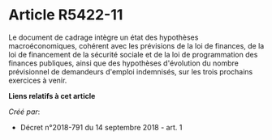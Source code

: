 # Article R5422-11

Le document de cadrage intègre un état des hypothèses macroéconomiques, cohérent avec les prévisions de la loi de finances,
de la loi de financement de la sécurité sociale et de la loi de programmation des finances publiques, ainsi que des
hypothèses d'évolution du nombre prévisionnel de demandeurs d'emploi indemnisés, sur les trois prochains exercices à venir.

**Liens relatifs à cet article**

_Créé par_:

  - Décret n°2018-791 du 14 septembre 2018 - art. 1
